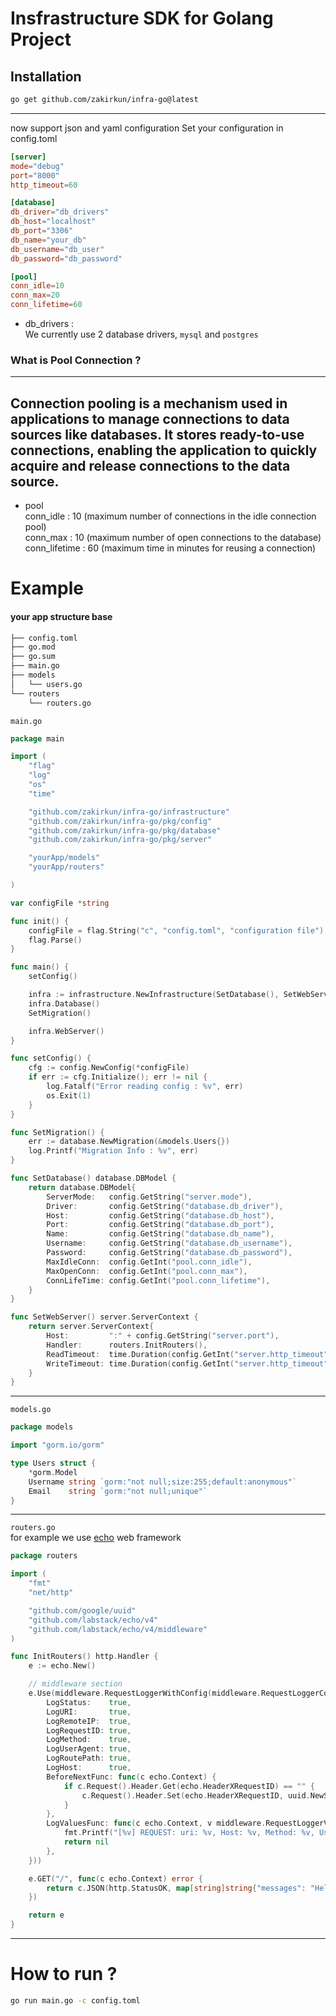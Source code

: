 # Insfrastructure SDK for Golang Project 
## Installation
```sh
go get github.com/zakirkun/infra-go@latest
```
---
now support json and yaml configuration
Set your configuration in config.toml
```toml
[server]
mode="debug"
port="8000"
http_timeout=60

[database]
db_driver="db_drivers"
db_host="localhost"
db_port="3306"
db_name="your_db"
db_username="db_user"
db_password="db_password"

[pool]
conn_idle=10
conn_max=20
conn_lifetime=60
```
- db_drivers : \
 We currently use 2 database drivers, `mysql` and `postgres`

 ### What is Pool Connection ?
 ---
 Connection pooling is a mechanism used in applications to manage connections to data sources like databases. It stores ready-to-use connections, enabling the application to quickly acquire and release connections to the data source.
---

- pool \
conn_idle : 10 (maximum number of connections in the idle connection pool)\
conn_max : 10 (maximum number of open connections to the database)\
conn_lifetime : 60 (maximum time in minutes for reusing a connection)

# Example
#### your app structure base
```sh
├── config.toml
├── go.mod
├── go.sum
├── main.go
├── models
│   └── users.go
└── routers
    └── routers.go
```

`main.go`
```go
package main

import (
	"flag"
	"log"
	"os"
	"time"

	"github.com/zakirkun/infra-go/infrastructure"
	"github.com/zakirkun/infra-go/pkg/config"
	"github.com/zakirkun/infra-go/pkg/database"
	"github.com/zakirkun/infra-go/pkg/server"

    "yourApp/models"
	"yourApp/routers"

)

var configFile *string

func init() {
	configFile = flag.String("c", "config.toml", "configuration file")
	flag.Parse()
}

func main() {
	setConfig()

	infra := infrastructure.NewInfrastructure(SetDatabase(), SetWebServer())
	infra.Database()
	SetMigration()

	infra.WebServer()
}

func setConfig() {
	cfg := config.NewConfig(*configFile)
	if err := cfg.Initialize(); err != nil {
		log.Fatalf("Error reading config : %v", err)
		os.Exit(1)
	}
}

func SetMigration() {
	err := database.NewMigration(&models.Users{})
	log.Printf("Migration Info : %v", err)
}

func SetDatabase() database.DBModel {
	return database.DBModel{
		ServerMode:   config.GetString("server.mode"),
		Driver:       config.GetString("database.db_driver"),
		Host:         config.GetString("database.db_host"),
		Port:         config.GetString("database.db_port"),
		Name:         config.GetString("database.db_name"),
		Username:     config.GetString("database.db_username"),
		Password:     config.GetString("database.db_password"),
		MaxIdleConn:  config.GetInt("pool.conn_idle"),
		MaxOpenConn:  config.GetInt("pool.conn_max"),
		ConnLifeTime: config.GetInt("pool.conn_lifetime"),
	}
}

func SetWebServer() server.ServerContext {
	return server.ServerContext{
		Host:         ":" + config.GetString("server.port"),
		Handler:      routers.InitRouters(),
		ReadTimeout:  time.Duration(config.GetInt("server.http_timeout")),
		WriteTimeout: time.Duration(config.GetInt("server.http_timeout")),
	}
}
```
---
`models.go`
```go
package models

import "gorm.io/gorm"

type Users struct {
	*gorm.Model
	Username string `gorm:"not null;size:255;default:anonymous"`
	Email    string `gorm:"not null;unique"`
}
```
---
`routers.go`\
for example we use [echo](github.com/labstack/echo) web framework
```go
package routers

import (
	"fmt"
	"net/http"

	"github.com/google/uuid"
	"github.com/labstack/echo/v4"
	"github.com/labstack/echo/v4/middleware"
)

func InitRouters() http.Handler {
	e := echo.New()

	// middleware section
	e.Use(middleware.RequestLoggerWithConfig(middleware.RequestLoggerConfig{
		LogStatus:    true,
		LogURI:       true,
		LogRemoteIP:  true,
		LogRequestID: true,
		LogMethod:    true,
		LogUserAgent: true,
		LogRoutePath: true,
		LogHost:      true,
		BeforeNextFunc: func(c echo.Context) {
			if c.Request().Header.Get(echo.HeaderXRequestID) == "" {
				c.Request().Header.Set(echo.HeaderXRequestID, uuid.NewString())
			}
		},
		LogValuesFunc: func(c echo.Context, v middleware.RequestLoggerValues) error {
			fmt.Printf("[%v] REQUEST: uri: %v, Host: %v, Method: %v, UserAgent: %v, RoutePath: %v, IP: %v\n", v.RequestID, v.URI, v.Host, v.Method, v.UserAgent, v.RoutePath, v.RemoteIP)
			return nil
		},
	}))

	e.GET("/", func(c echo.Context) error {
		return c.JSON(http.StatusOK, map[string]string{"messages": "Hello World!"})
	})

	return e
}
```
---
# How to run ?
```sh
go run main.go -c config.toml
```